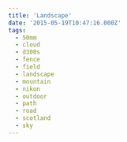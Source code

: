 ```yaml
---
title: 'Landscape'
date: '2015-05-19T10:47:16.000Z'
tags:
  - 50mm
  - cloud
  - d300s
  - fence
  - field
  - landscape
  - mountain
  - nikon
  - outdoor
  - path
  - road
  - scotland
  - sky
---
```

